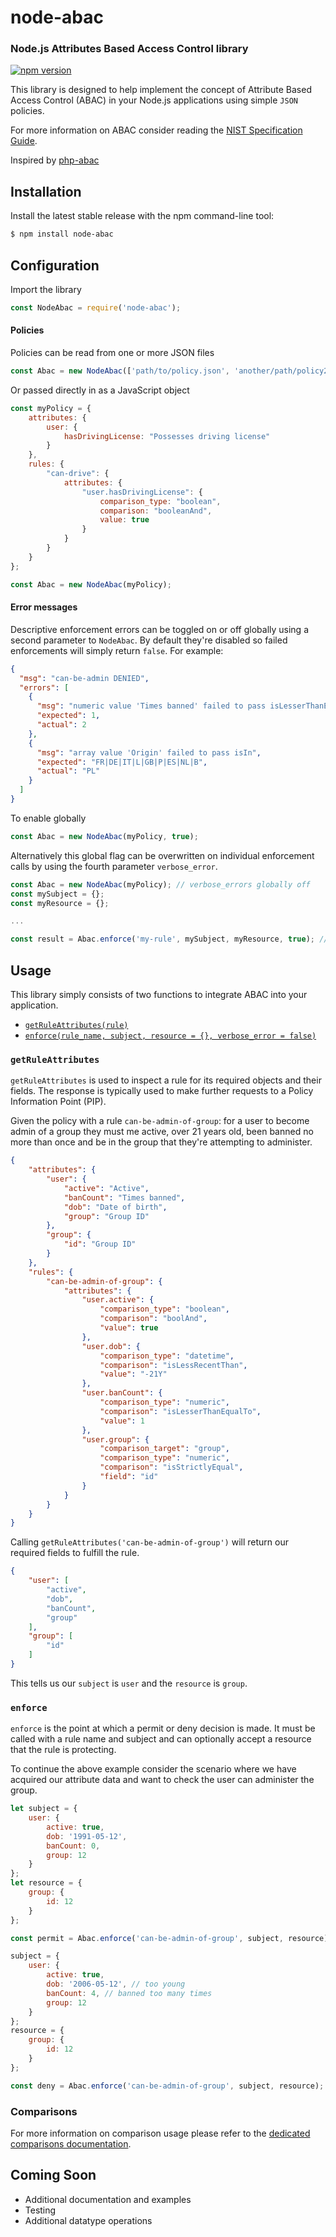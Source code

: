 node-abac
========

### Node.js Attributes Based Access Control library

[![npm version](https://badge.fury.io/js/node-abac.svg)](https://badge.fury.io/js/node-abac)

This library is designed to help implement the concept of Attribute Based Access Control (ABAC) in your Node.js applications 
using simple `JSON` policies.

For more information on ABAC consider reading the [NIST Specification Guide](http://nvlpubs.nist.gov/nistpubs/specialpublications/NIST.sp.800-162.pdf).

Inspired by [php-abac](https://github.com/Kilix/php-abac)

## Installation

Install the latest stable release with the npm command-line tool:

```bash
$ npm install node-abac
```

## Configuration

Import the library

```javascript
const NodeAbac = require('node-abac');
```

#### Policies

Policies can be read from one or more JSON files

```javascript
const Abac = new NodeAbac(['path/to/policy.json', 'another/path/policy2.json']);
```

Or passed directly in as a JavaScript object

```javascript
const myPolicy = {
    attributes: {
        user: {
            hasDrivingLicense: "Possesses driving license"
        }
    },
    rules: {
        "can-drive": {
            attributes: {
                "user.hasDrivingLicense": {
                    comparison_type: "boolean",
                    comparison: "booleanAnd",
                    value: true
                }
            }
        }
    }
};

const Abac = new NodeAbac(myPolicy);
```

#### Error messages

Descriptive enforcement errors can be toggled on or off globally using a second parameter to `NodeAbac`. By default they're disabled
so failed enforcements will simply return `false`. For example:

```json
{
  "msg": "can-be-admin DENIED",
  "errors": [
    {
      "msg": "numeric value 'Times banned' failed to pass isLesserThanEqualTo",
      "expected": 1,
      "actual": 2
    },
    {
      "msg": "array value 'Origin' failed to pass isIn",
      "expected": "FR|DE|IT|L|GB|P|ES|NL|B",
      "actual": "PL"
    }
  ]
}
```

To enable globally

```javascript
const Abac = new NodeAbac(myPolicy, true);
```
Alternatively this global flag can be overwritten on individual enforcement calls by using the fourth parameter `verbose_error`.

```javascript
const Abac = new NodeAbac(myPolicy); // verbose_errors globally off
const mySubject = {};
const myResource = {};

...

const result = Abac.enforce('my-rule', mySubject, myResource, true); // verbose_error on for this call only
```

## Usage

This library simply consists of two functions to integrate ABAC into your application.
 
* [`getRuleAttributes(rule)`](#getRuleAttributes)
* [`enforce(rule_name, subject, resource = {}, verbose_error = false)`](#enforce)

### `getRuleAttributes`

`getRuleAttributes` is used to inspect a rule for its required objects and their fields. The response is typically used to make further 
requests to a Policy Information Point (PIP).

Given the policy with a rule `can-be-admin-of-group`: for a user to become admin of a group they must me active, over 21 years old, been banned no more than once
and be in the group that they're attempting to administer.

```json
{
    "attributes": {
        "user": {
            "active": "Active",
            "banCount": "Times banned",
            "dob": "Date of birth",
            "group": "Group ID"
        },
        "group": {
            "id": "Group ID"
        }
    },
    "rules": {
        "can-be-admin-of-group": {
            "attributes": {
                "user.active": {
                    "comparison_type": "boolean",
                    "comparison": "boolAnd",
                    "value": true
                },
                "user.dob": {
                    "comparison_type": "datetime",
                    "comparison": "isLessRecentThan",
                    "value": "-21Y"
                },
                "user.banCount": {
                    "comparison_type": "numeric",
                    "comparison": "isLesserThanEqualTo",
                    "value": 1
                },
                "user.group": {
                    "comparison_target": "group",
                    "comparison_type": "numeric",
                    "comparison": "isStrictlyEqual",
                    "field": "id"
                }
            }
        }
    }
}
```

Calling `getRuleAttributes('can-be-admin-of-group')` will return our required fields to fulfill the rule.

```json
{
    "user": [
        "active",
        "dob",
        "banCount",
        "group"
    ],
    "group": [
        "id"
    ]
}
```

This tells us our `subject` is `user` and the `resource` is `group`.

### `enforce`

`enforce` is the point at which a permit or deny decision is made. It must be called with a rule name and subject and can optionally accept 
a resource that the rule is protecting.

To continue the above example consider the scenario where we have acquired our attribute data and want to check the user can administer the group.

```javascript
let subject = {
    user: {
        active: true,
        dob: '1991-05-12',
        banCount: 0,
        group: 12
    }
};
let resource = {
    group: {
        id: 12
    }
};

const permit = Abac.enforce('can-be-admin-of-group', subject, resource); // returns true

subject = {
    user: {
        active: true,
        dob: '2006-05-12', // too young
        banCount: 4, // banned too many times
        group: 12
    }
};
resource = {
    group: {
        id: 12
    }
};

const deny = Abac.enforce('can-be-admin-of-group', subject, resource); // returns false || error message
```

### Comparisons

For more information on comparison usage please refer to the [dedicated comparisons documentation](doc/comparisons.md).

## Coming Soon

* Additional documentation and examples
* Testing
* Additional datatype operations